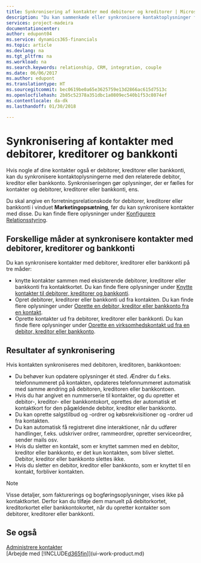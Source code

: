 ```yaml
---
title: Synkronisering af kontakter med debitorer og kreditorer | Microsoft Docs
description: "Du kan sammenkæde eller synkronisere kontaktoplysninger for kontakter, der også er debitorer, kreditorer eller bankkonti, så du kun opdaterer oplysninger ét sted."
services: project-madeira
documentationcenter: 
author: edupont04
ms.service: dynamics365-financials
ms.topic: article
ms.devlang: na
ms.tgt_pltfrm: na
ms.workload: na
ms.search.keywords: relationship, CRM, integration, couple
ms.date: 06/06/2017
ms.author: edupont
ms.translationtype: HT
ms.sourcegitcommit: bec0619be0a65e3625759e13d2866ac615d7513c
ms.openlocfilehash: 2b85c52378a351dbc1a0809ec540b1f53c8074ef
ms.contentlocale: da-dk
ms.lasthandoff: 01/30/2018

---
```

# <a name="synchronizing-contacts-with-customers-vendors-and-bank-accounts"></a>Synkronisering af kontakter med debitorer, kreditorer og bankkonti
Hvis nogle af dine kontakter også er debitorer, kreditorer eller bankkonti, kan du synkronisere kontaktoplysningerne med den relaterede debitor, kreditor eller bankkonto. Synkroniseringen gør oplysninger, der er fælles for kontakter og debitorer, kreditorer eller bankkonti, ens.  

Du skal angive en forretningsrelationskode for debitorer, kreditorer eller bankkonti i vinduet **Marketingopsætning**, før du kan synkronisere kontakter med disse. Du kan finde flere oplysninger under [Konfigurere Relationsstyring](marketing-setup-marketing.md).

## <a name="different-ways-to-synchronize-contacts-with-customers-vendors-and-bank-accounts"></a>Forskellige måder at synkronisere kontakter med debitorer, kreditorer og bankkonti
Du kan synkronisere kontakter med debitorer, kreditorer eller bankkonti på tre måder:

* knytte kontakter sammen med eksisterende debitorer, kreditorer eller bankkonti fra kontaktkortet. Du kan finde flere oplysninger under [Knytte kontakter til debitorer, kreditorer og bankkonti](marketing-how-link-contact.md).
* Opret debitorer, kreditorer eller bankkonti ud fra kontakten. Du kan finde flere oplysninger under [Oprette en debitor, kreditor eller bankkonto fra en kontakt](marketing-how-create-contacts-new-customers-vendors-bank-accounts.md).
* Oprette kontakter ud fra debitorer, kreditorer eller bankkonti. Du kan finde flere oplysninger under [Oprette en virksomhedskontakt ud fra en debitor, kreditor eller bankkonto](marketing-how-create-contact-companies.md).

## <a name="consequences-of-synchronization"></a>Resultater af synkronisering
Hvis kontakten synkroniseres med debitoren, kreditoren, bankkontoen:

* Du behøver kun opdatere oplysninger ét sted. Ændrer du f.eks. telefonnummeret på kontakten, opdateres telefonnummeret automatisk med samme ændring på debitoren, kreditoren eller bankkontoen.
* Hvis du har angivet en nummerserie til kontakter, og du opretter et debitor-, kreditor- eller bankkontokort, oprettes der automatisk et kontaktkort for den pågældende debitor, kreditor eller bankkonto.
* Du kan oprette salgstilbud og -ordrer og købsrekvisitioner og -ordrer ud fra kontakten.
* Du kan automatisk få registreret dine interaktioner, når du udfører handlinger, f.eks. udskriver ordrer, rammeordrer, opretter serviceordrer, sender mails osv.
* Hvis du sletter en kontakt, som er knyttet sammen med en debitor, kreditor eller bankkonto, er det kun kontakten, som bliver slettet. Debitor, kreditor eller bankkonto slettes ikke.
* Hvis du sletter en debitor, kreditor eller bankkonto, som er knyttet til en kontakt, forbliver kontakten.

> [!NOTE]  
>   Visse detaljer, som fakturerings og bogføringsoplysninger, vises ikke på kontaktkortet. Derfor kan du tilføje dem manuelt på debitorkortet, kreditorkortet eller bankkontokortet, når du opretter kontakter som debitorer, kreditorer eller bankkonti.

## <a name="see-also"></a>Se også
[Administrere kontakter](marketing-contacts.md)  
[Arbejde med [!INCLUDE[d365fin](includes/d365fin_md.md)]](ui-work-product.md)

